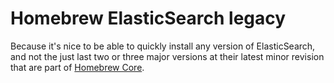 # Homebrew ElasticSearch legacy

Because it's nice to be able to quickly install any version of ElasticSearch, and not the just last two or three major versions at their latest minor revision that are part of [Homebrew Core](https://github.com/Homebrew/homebrew-core).
